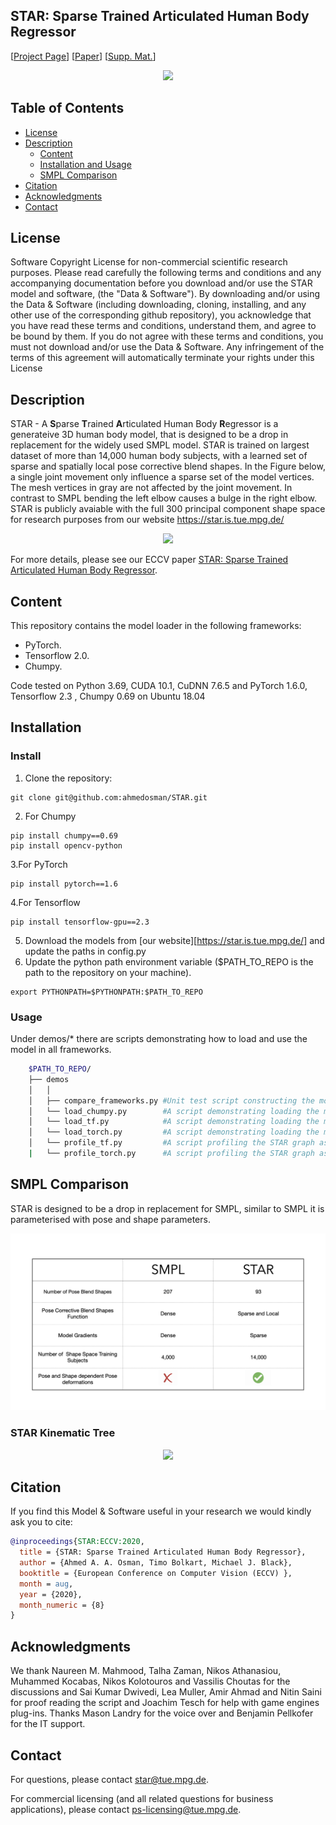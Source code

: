 ## STAR: Sparse Trained Articulated Human Body Regressor 

<!-- TODO: Replace with our arxiv link -->
<!-- [![report](https://img.shields.io/badge/arxiv-report-red)](https://arxiv.org/abs/1912.05656) -->

[[Project Page](https://star.is.tue.mpg.de/)] 
[[Paper](https://ps.is.tuebingen.mpg.de/uploads_file/attachment/attachment/618/star_paper.pdf)]
[[Supp. Mat.](https://ps.is.tuebingen.mpg.de/uploads_file/attachment/attachment/619/star_supmat.pdf)]

<p align="center">
  <img src="./images/main_teaser.png" />
</p>


## Table of Contents
  * [License](#license)
  * [Description](#description)
    * [Content](#content)
    * [Installation and Usage](#Installation)
    * [SMPL Comparison](#SMPLComparison)
  * [Citation](#citation)
  * [Acknowledgments](#acknowledgments)
  * [Contact](#contact)


## License

Software Copyright License for non-commercial scientific research purposes.
Please read carefully the following terms and conditions and any accompanying
documentation before you download and/or use the STAR model and
software, (the "Data & Software"). By downloading and/or using the
Data & Software (including downloading, cloning, installing, and any other use
of the corresponding github repository), you acknowledge that you have read
these terms and conditions, understand them, and agree to be bound by them. If
you do not agree with these terms and conditions, you must not download and/or
use the Data & Software. Any infringement of the terms of this agreement will
automatically terminate your rights under this License


## Description

STAR - A **S**parse **T**rained  **A**rticulated Human Body **R**egressor is a generateive 3D human body model, that is designed to be a drop in replacement for the widely used SMPL model.
STAR is trained on largest dataset of more than 14,000 human body subjects, with a learned set of sparse and spatially local pose corrective 
blend shapes. In the Figure below, a single joint movement only influence a sparse set of the model vertices. The mesh vertices in 
gray are not affected by the joint movement. In contrast to SMPL bending the left elbow causes a bulge in the right elbow.  <br/>
STAR is publicly avaiable with the full 300 principal component shape space for research purposes from our website https://star.is.tue.mpg.de/

<p align="center">
  <img src="./images/sparse_pose_correctives.png" />
</p>


 For more details, please see our ECCV paper
[STAR: Sparse Trained Articulated Human Body Regressor](https://ps.is.mpg.de/uploads_file/attachment/attachment/618/star_paper.pdf).

## Content
This repository contains the model loader in the following frameworks:
* PyTorch. 
* Tensorflow 2.0.
* Chumpy.

Code tested on Python 3.69, CUDA 10.1, CuDNN 7.6.5 and PyTorch 1.6.0, Tensorflow 2.3 , Chumpy 0.69 on Ubuntu 18.04

## Installation 

### Install 
1. Clone the repository: 

```Shell
git clone git@github.com:ahmedosman/STAR.git
```
2. For Chumpy
```
pip install chumpy==0.69
pip install opencv-python
```
3.For PyTorch
```
pip install pytorch==1.6
```
4.For Tensorflow
```
pip install tensorflow-gpu==2.3
```
5. Download the models from [our website][https://star.is.tue.mpg.de/] and update the paths in config.py
6. Update the python path environment variable ($PATH_TO_REPO is the path to the repository on your machine). 
```
export PYTHONPATH=$PYTHONPATH:$PATH_TO_REPO
```

### Usage

Under demos/* there are scripts demonstrating how to load and use the model in all frameworks. 
```bash
    $PATH_TO_REPO/
    ├── demos
    │   │
    │   ├── compare_frameworks.py #Unit test script constructing the model with three frameworks and comparing the output
    │   └── load_chumpy.py        #A script demonstrating loading the model in chumpy
    │   └── load_tf.py            #A script demonstrating loading the model in Tensorflow
    │   └── load_torch.py         #A script demonstrating loading the model in PyTorch
    │   └── profile_tf.py         #A script profiling the STAR graph as a function of batch Size in Tensorflow
    |   └── profile_torch.py      #A script profiling the STAR graph as a function of batch Size in PyTorch
```

## SMPL Comparison 
STAR is designed to be a drop in replacement for SMPL, similar to SMPL it is parameterised with pose and shape parameters. 

<p align="center">
  <img src="./images/smpl_vs_star.jpeg" />
</p>

### STAR Kinematic Tree
<p align="center">
  <img src="./images/star_kinematic_tree.png" />
</p>




## Citation

If you find this Model & Software useful in your research we would kindly ask you to cite:

```bibtex
@inproceedings{STAR:ECCV:2020,
  title = {STAR: Sparse Trained Articulated Human Body Regressor},
  author = {Ahmed A. A. Osman, Timo Bolkart, Michael J. Black},
  booktitle = {European Conference on Computer Vision (ECCV) },
  month = aug,
  year = {2020},
  month_numeric = {8}
}
```

## Acknowledgments
We thank Naureen M. Mahmood, Talha Zaman,  Nikos Athanasiou, Muhammed Kocabas, Nikos Kolotouros and Vassilis Choutas for the discussions 
and Sai Kumar Dwivedi, Lea Muller,  Amir Ahmad and Nitin Saini for proof reading the script and Joachim Tesch for help with game engines plug-ins.
Thanks Mason Landry for the voice over and Benjamin Pellkofer for the IT support.

## Contact

For questions, please contact [star@tue.mpg.de](mailto:star@tue.mpg.de). 

For commercial licensing (and all related questions for business applications), please contact [ps-licensing@tue.mpg.de](mailto:ps-licensing@tue.mpg.de).
